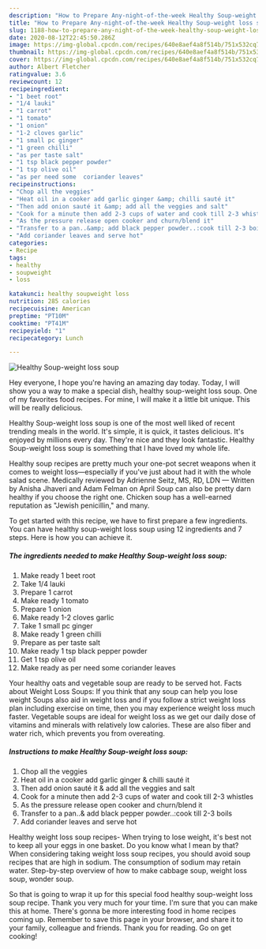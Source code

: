 ```yaml
---
description: "How to Prepare Any-night-of-the-week Healthy Soup-weight loss soup"
title: "How to Prepare Any-night-of-the-week Healthy Soup-weight loss soup"
slug: 1188-how-to-prepare-any-night-of-the-week-healthy-soup-weight-loss-soup
date: 2020-08-12T22:45:50.286Z
image: https://img-global.cpcdn.com/recipes/640e8aef4a8f514b/751x532cq70/healthy-soup-weight-loss-soup-recipe-main-photo.jpg
thumbnail: https://img-global.cpcdn.com/recipes/640e8aef4a8f514b/751x532cq70/healthy-soup-weight-loss-soup-recipe-main-photo.jpg
cover: https://img-global.cpcdn.com/recipes/640e8aef4a8f514b/751x532cq70/healthy-soup-weight-loss-soup-recipe-main-photo.jpg
author: Albert Fletcher
ratingvalue: 3.6
reviewcount: 12
recipeingredient:
- "1 beet root"
- "1/4 lauki"
- "1 carrot"
- "1 tomato"
- "1 onion"
- "1-2 cloves garlic"
- "1 small pc ginger"
- "1 green chilli"
- "as per taste salt"
- "1 tsp black pepper powder"
- "1 tsp olive oil"
- "as per need some  coriander leaves"
recipeinstructions:
- "Chop all the veggies"
- "Heat oil in a cooker add garlic ginger &amp; chilli sauté it"
- "Then add onion sauté it &amp; add all the veggies and salt"
- "Cook for a minute then add 2-3 cups of water and cook till 2-3 whistles"
- "As the pressure release open cooker and churn/blend it"
- "Transfer to a pan..&amp; add black pepper powder..:cook till 2-3 boils"
- "Add coriander leaves and serve hot"
categories:
- Recipe
tags:
- healthy
- soupweight
- loss

katakunci: healthy soupweight loss 
nutrition: 285 calories
recipecuisine: American
preptime: "PT10M"
cooktime: "PT41M"
recipeyield: "1"
recipecategory: Lunch

---
```



![Healthy Soup-weight loss soup](https://img-global.cpcdn.com/recipes/640e8aef4a8f514b/751x532cq70/healthy-soup-weight-loss-soup-recipe-main-photo.jpg)

Hey everyone, I hope you're having an amazing day today. Today, I will show you a way to make a special dish, healthy soup-weight loss soup. One of my favorites food recipes. For mine, I will make it a little bit unique. This will be really delicious.

Healthy Soup-weight loss soup is one of the most well liked of recent trending meals in the world. It's simple, it is quick, it tastes delicious. It's enjoyed by millions every day. They're nice and they look fantastic. Healthy Soup-weight loss soup is something that I have loved my whole life.

Healthy soup recipes are pretty much your one-pot secret weapons when it comes to weight loss—especially if you&#39;ve just about had it with the whole salad scene. Medically reviewed by Adrienne Seitz, MS, RD, LDN — Written by Anisha Jhaveri and Adam Felman on April Soup can also be pretty darn healthy if you choose the right one. Chicken soup has a well-earned reputation as &#34;Jewish penicillin,&#34; and many.


To get started with this recipe, we have to first prepare a few ingredients. You can have healthy soup-weight loss soup using 12 ingredients and 7 steps. Here is how you can achieve it.

<!--inarticleads1-->

##### The ingredients needed to make Healthy Soup-weight loss soup:

1. Make ready 1 beet root
1. Take 1/4 lauki
1. Prepare 1 carrot
1. Make ready 1 tomato
1. Prepare 1 onion
1. Make ready 1-2 cloves garlic
1. Take 1 small pc ginger
1. Make ready 1 green chilli
1. Prepare as per taste salt
1. Make ready 1 tsp black pepper powder
1. Get 1 tsp olive oil
1. Make ready as per need some  coriander leaves


Your healthy oats and vegetable soup are ready to be served hot. Facts about Weight Loss Soups: If you think that any soup can help you lose weight Soups also aid in weight loss and if you follow a strict weight loss plan including exercise on time, then you may experience weight loss much faster. Vegetable soups are ideal for weight loss as we get our daily dose of vitamins and minerals with relatively low calories. These are also fiber and water rich, which prevents you from overeating. 

<!--inarticleads2-->

##### Instructions to make Healthy Soup-weight loss soup:

1. Chop all the veggies
1. Heat oil in a cooker add garlic ginger &amp; chilli sauté it
1. Then add onion sauté it &amp; add all the veggies and salt
1. Cook for a minute then add 2-3 cups of water and cook till 2-3 whistles
1. As the pressure release open cooker and churn/blend it
1. Transfer to a pan..&amp; add black pepper powder..:cook till 2-3 boils
1. Add coriander leaves and serve hot


Healthy weight loss soup recipes- When trying to lose weight, it&#39;s best not to keep all your eggs in one basket. Do you know what I mean by that? When considering taking weight loss soup recipes, you should avoid soup recipes that are high in sodium. The consumption of sodium may retain water. Step-by-step overview of how to make cabbage soup, weight loss soup, wonder soup. 

So that is going to wrap it up for this special food healthy soup-weight loss soup recipe. Thank you very much for your time. I'm sure that you can make this at home. There's gonna be more interesting food in home recipes coming up. Remember to save this page in your browser, and share it to your family, colleague and friends. Thank you for reading. Go on get cooking!
